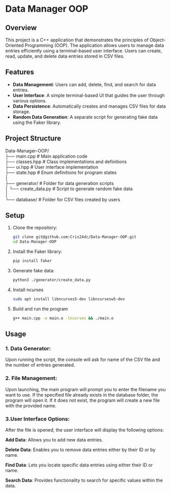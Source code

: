# Data Manager OOP

## Overview

This project is a C++ application that demonstrates the principles of Object-Oriented Programming (OOP). The application allows users to manage data entries efficiently using a terminal-based user interface. Users can create, read, update, and delete data entries stored in CSV files.

## Features

- **Data Management**: Users can add, delete, find, and search for data entries.
- **User Interface**: A simple terminal-based UI that guides the user through various options.
- **Data Persistence**: Automatically creates and manages CSV files for data storage.
- **Random Data Generation**: A separate script for generating fake data using the Faker library.

## Project Structure

Data-Manager-OOP/
<br>
├── main.cpp # Main application code
<br>
├── classes.hpp # Class implementations and definitions
<br>
├── ui.hpp # User interface implementation
<br>
├── state.hpp # Enum definitions for program states
<br>
│
<br>
├── generator/ # Folder for data generation scripts
<br>
│ └── create_data.py # Script to generate random fake data
<br>
│
<br>
└── database/ # Folder for CSV files created by users

## Setup

1. Clone the repository:

   ```bash
   git clone git@github.com:Cris24dc/Data-Manager-OOP.git
   cd Data-Manager-OOP
   ```

2. Install the Faker library:

   ```bash
   pip install faker
   ```

3. Generate fake data:

   ```bash
   python3 ./generator/create_data.py
   ```

4. Install ncurses

   ```bash
   sudo apt install libncurses5-dev libncursesw5-dev
   ```

5. Build and run the program
   ```bash
   g++ main.cpp -o main.o -lncurses && ./main.o
   ```

## Usage

### 1. Data Generator:

Upon running the script, the console will ask for name of the CSV file and the number of entries generated.

### 2. File Management:

Upon launching, the main program will prompt you to enter the filename you want to use. If the specified file already exists in the database folder, the program will open it. If it does not exist, the program will create a new file with the provided name.

### 3.User Interface Options:

After the file is opened, the user interface will display the following options:

**Add Data**: Allows you to add new data entries.

**Delete Data**: Enables you to remove data entries either by their ID or by name.

**Find Data**: Lets you locate specific data entries using either their ID or name.

**Search Data**: Provides functionality to search for specific values within the data.
